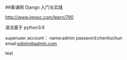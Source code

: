 ##慕课网 Django 入门与实践

http://www.imooc.com/learn/790

语法基于 python3.6

superuser account：
name:admin
password:chenliuchun
email:admin@admin.com

test